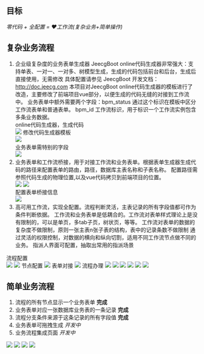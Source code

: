## 目标
*零代码 + 全配置 = ❤️工作流(复杂业务+简单操作)*

## 复杂业务流程

1. 企业级复杂度的业务表单生成器
    JeecgBoot online代码生成器非常强大：支持单表、一对一、一对多、树模型生成，生成的代码包括前台和后台，生成后直接使用，无需修改
    具体配置请参见 JeecgBoot 开发文档： http://doc.jeecg.com
    本项目对JeecgBoot online代码生成器的模板进行了改造，主要修改了前端项目vue部分，以便生成的代码无缝的对接到工作流中。
    业务表单中额外需要两个字段：bpm_status 通过这个标识在模板中区分工作流表单和普通表单。
                            bpm_id 工作流标识，用于标识一个工作流实例包含多条业务数据。  
online代码生成器，生成代码  
![](jeecg-boot/img/img_18.png)
修改代码生成器模板   
![](jeecg-boot/img/img_20.png)  
业务表单需特别的字段  
![](jeecg-boot/img/img_19.png)
2. 业务表单和工作流桥接，用于对接工作流和业务表单。根据表单生成器生成代码的路径来配置表单的路由，路径，数据库主表名称和子表名称。
配置路径需参照代码生成的物理位置,以及vue代码拷贝到前端项目的位置。  
![](jeecg-boot/img/img_22.png)
![](jeecg-boot/img/img_23.png)  
配置表单桥接信息  
![](jeecg-boot/img/img_21.png)
3. 高可用工作流，实现全配置。流程判断灵活，主表记录的所有字段值都可作为条件判断依据。
工作流和业务表单是低耦合的。工作流对表单样式理论上是没有限制的，可以是单页，多tab子页，树状页，等等。
工作流对表单的数据的复杂度不做限制，原则一张主表n张子表的结构，表中的记录条数不做限制
通过灵活的权限控制，对数据的横向和纵向切割，适用不同工作流节点做不同的业务。
指派人界面可配置，抽取出常用的指派场景  

流程配置   
![](jeecg-boot/img/img.png)
![](jeecg-boot/img/img_3.png)
节点配置
![](jeecg-boot/img/img_5.png)
表单对接
![](jeecg-boot/img/img_2.png)
流程办理
![](jeecg-boot/img/img_8.png)
![](jeecg-boot/img/img_7.png)
![](jeecg-boot/img/img_9.png)
![](jeecg-boot/img/img_10.png)
![](jeecg-boot/img/img_11.png)
![](jeecg-boot/img/img_1.png)

## 简单业务流程

1. 流程的所有节点显示一个业务表单  **完成**
2. 业务表单对应一张数据库业务表的一条记录 **完成**
3. 流程分支条件来源于这条记录的所有字段值 **完成**
4. 业务表单可拖拽生成 *开发中*
5. 业务流程集成页面 *开发中*

![](jeecg-boot/img/img_14.png)
![](jeecg-boot/img/img_15.png)
![](jeecg-boot/img/img_16.png)
![](jeecg-boot/img/img_17.png)